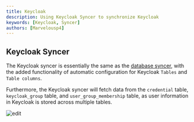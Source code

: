```yaml
---
title: Keycloak
description: Using Keycloak Syncer to synchronize Keycloak
keywords: [Keycloak, Syncer]
authors: [Marvelousp4]
---
```


## Keycloak Syncer

The Keycloak syncer is essentially the same as the [database syncer](/docs/syncer/Database), with the added functionality of automatic configuration for Keycloak `Tables` and `Table columns`.

Furthermore, the Keycloak syncer will fetch data from the `credential` table, `keycloak_group` table, and `user_group_membership` table, as user information in Keycloak is stored across multiple tables.

![edit](/img/syncer/Keycloak/syncer_keycloak_edit.png)
